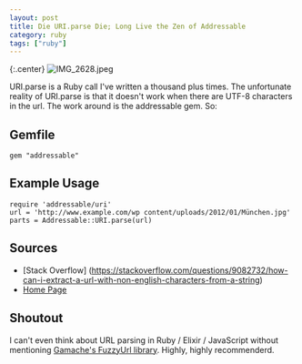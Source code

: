 ```yaml
---
layout: post
title: Die URI.parse Die; Long Live the Zen of Addressable
category: ruby
tags: ["ruby"]
---
```

{:.center}
![IMG_2628.jpeg](/blog/assets/IMG_2628.jpeg)

URI.parse is a Ruby call I've written a thousand plus times.  The unfortunate reality of URI.parse is that it doesn't work when there are UTF-8 characters in the url.  The work around is the addressable gem.  So:

## Gemfile

    gem "addressable"

## Example Usage 

    require 'addressable/uri'
    url = 'http://www.example.com/wp content/uploads/2012/01/München.jpg'
    parts = Addressable::URI.parse(url)

## Sources
* [Stack Overflow] (https://stackoverflow.com/questions/9082732/how-can-i-extract-a-url-with-non-english-characters-from-a-string)
* [Home Page](https://github.com/sporkmonger/addressable)

## Shoutout

I can't even think about URL parsing in Ruby / Elixir / JavaScript without mentioning [Gamache's FuzzyUrl library](https://github.com/gamache/fuzzyurl.rb).  Highly, highly recommenderd.